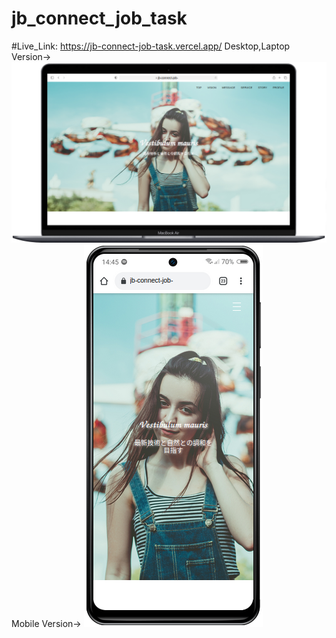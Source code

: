 # jb_connect_job_task
#Live_Link: https://jb-connect-job-task.vercel.app/
Desktop,Laptop Version->
![image_alt](https://github.com/alshohid/jb_connect_job_task/blob/b4d8d99b67ca3c75bf88fb6f69130e10dc7ff8b4/desktopresponsive.png)
Mobile Version->
![image_alt](https://github.com/alshohid/jb_connect_job_task/blob/5f885274aed91d108c37d753575b29bf84101845/mobileview.png)
